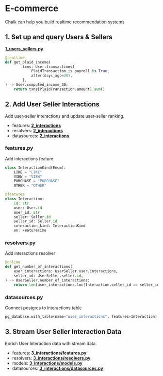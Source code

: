 # E-commerce

Chalk can help you build realtime recommendation systems

## 1. Set up and query Users & Sellers

**[1_users_sellers.py](1_user_sellers.py)**

```python
@realtime
def get_plaid_income(
        txns: User.transactions[
            PlaidTransaction.is_payroll is True,
            after(days_ago=30),
        ],
) -> User.computed_income_30:
    return txns[PlaidTransaction.amount].sum()
```

## 2. Add User Seller Interactions

Add user-seller interactions and update user-seller ranking.

- features: **[2_interactions](2_interactions/features.py)**
- resolvers: **[2_interactions](2_interactions/resolvers.py)**
- datasources: **[2_interactions](2_interactions/datasources.py)**

### features.py

Add interactions feature

```python
class InteractionKind(Enum):
    LIKE = "LIKE"
    VIEW = "VIEW"
    PURCHASE = "PURCHASE"
    OTHER = "OTHER"

@features
class Interaction:
    id: str
    user: User.id
    user_id: str
    seller: Seller.id
    seller_id: Seller.id
    interaction_kind: InteractionKind
    on: FeatureTime
```

### resolvers.py

Add interactions resolver

```python
@online
def get_number_of_interactions(
    user_interactions: UserSeller.user.interactions,
    seller_id: UserSeller.seller.id,
) -> UserSeller.number_of_interactions:
    return len(user_interactions.loc[Interaction.seller_id == seller_id])
```

### datasources.py

Connect postgres to interactions table

```python
pg_database.with_table(name="user_interactions", features=Interaction)
```

## 3. Stream User Seller Interaction Data

Enrich User Interaction data with stream data.

- features: **[3_interactions/features.py](2_interactions/features.py)**
- resolvers: **[3_interactions/resolvers.py](2_interactions/resolvers.py)**
- models: **[3_interactions/models.py](2_interactions/models.py)**
- datasources: **[3_interactions/datasources.py](2_interactions/datasources.py)**

```python

```
